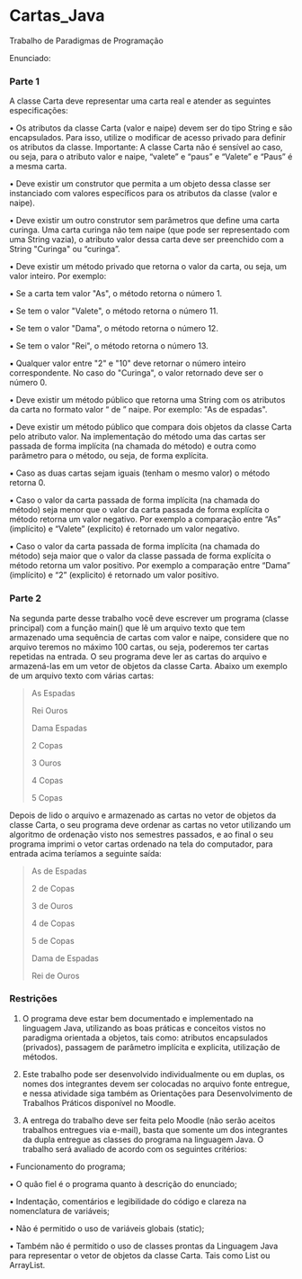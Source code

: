 # Cartas_Java

Trabalho de Paradigmas de Programação 

Enunciado:

### Parte 1

A classe Carta deve representar uma carta real e atender as seguintes especificações:

• Os atributos da classe Carta (valor e naipe) devem ser do tipo String e são encapsulados. Para isso,
utilize o modificar de acesso privado para definir os atributos da classe. Importante: A classe Carta não é sensível
ao caso, ou seja, para o atributo valor e naipe, “valete” e “paus” e “Valete” e “Paus” é a mesma carta.

• Deve existir um construtor que permita a um objeto dessa classe ser instanciado com valores específicos para
os atributos da classe (valor e naipe).

• Deve existir um outro construtor sem parâmetros que define uma carta curinga. Uma carta curinga não tem
naipe (que pode ser representado com uma String vazia), o atributo valor dessa carta deve ser preenchido
com a String "Curinga" ou “curinga”.

• Deve existir um método privado que retorna o valor da carta, ou seja, um valor inteiro. Por exemplo:

▪ Se a carta tem valor "As", o método retorna o número 1.

▪ Se tem o valor "Valete", o método retorna o número 11.

▪ Se tem o valor "Dama", o método retorna o número 12.

▪ Se tem o valor "Rei", o método retorna o número 13.

▪ Qualquer valor entre "2" e "10" deve retornar o número inteiro correspondente. No caso do "Curinga",
o valor retornado deve ser o número 0.

• Deve existir um método público que retorna uma String com os atributos da carta no formato valor “ de ”
naipe. Por exemplo: "As de espadas".

• Deve existir um método público que compara dois objetos da classe Carta pelo atributo valor. Na
implementação do método uma das cartas ser passada de forma implícita (na chamada do método) e outra
como parâmetro para o método, ou seja, de forma explícita.

▪ Caso as duas cartas sejam iguais (tenham o mesmo valor) o método retorna 0.

▪ Caso o valor da carta passada de forma implícita (na chamada do método) seja menor que o valor da carta
passada de forma explícita o método retorna um valor negativo. Por exemplo a comparação entre “As”
(implícito) e “Valete” (explicito) é retornado um valor negativo.

▪ Caso o valor da carta passada de forma implícita (na chamada do método) seja maior que o valor da classe
passada de forma explícita o método retorna um valor positivo. Por exemplo a comparação entre “Dama”
(implícito) e “2” (explicito) é retornado um valor positivo.

### Parte 2

Na segunda parte desse trabalho você deve escrever um programa (classe principal) com a função main() que lê
um arquivo texto que tem armazenado uma sequência de cartas com valor e naipe, considere que no arquivo
teremos no máximo 100 cartas, ou seja, poderemos ter cartas repetidas na entrada. O seu programa deve ler as
cartas do arquivo e armazená-las em um vetor de objetos da classe Carta.
Abaixo um exemplo de um arquivo texto com várias cartas:

> As Espadas
> 
>  Rei Ouros
> 
>
>  Dama Espadas
> 
> 2 Copas
> 
> 3 Ouros
> 
> 4 Copas
> 
> 5 Copas

Depois de lido o arquivo e armazenado as cartas no vetor de objetos da classe Carta, o seu programa deve
ordenar as cartas no vetor utilizando um algoritmo de ordenação visto nos semestres passados, e ao final o seu
programa imprimi o vetor cartas ordenado na tela do computador, para entrada acima teríamos a seguinte saída:

> As de Espadas
> 
> 2 de Copas
> 
> 3 de Ouros
> 
> 4 de Copas
> 
> 5 de Copas
> 
> Dama de Espadas
> 
> Rei de Ouros

### Restrições

1. O programa deve estar bem documentado e implementado na linguagem Java, utilizando as boas práticas e
conceitos vistos no paradigma orientada a objetos, tais como: atributos encapsulados (privados), passagem de
parâmetro implícita e explicita, utilização de métodos.

2. Este trabalho pode ser desenvolvido individualmente ou em duplas, os nomes dos integrantes devem ser
colocadas no arquivo fonte entregue, e nessa atividade siga também as Orientações para Desenvolvimento de
Trabalhos Práticos disponível no Moodle.

3. A entrega do trabalho deve ser feita pelo Moodle (não serão aceitos trabalhos entregues via e-mail), basta que
somente um dos integrantes da dupla entregue as classes do programa na linguagem Java. O trabalho será
avaliado de acordo com os seguintes critérios:

• Funcionamento do programa;

• O quão fiel é o programa quanto à descrição do enunciado;

• Indentação, comentários e legibilidade do código e clareza na nomenclatura de variáveis;

• Não é permitido o uso de variáveis globais (static);

• Também não é permitido o uso de classes prontas da Linguagem Java para representar o vetor de objetos
da classe Carta. Tais como List ou ArrayList.

